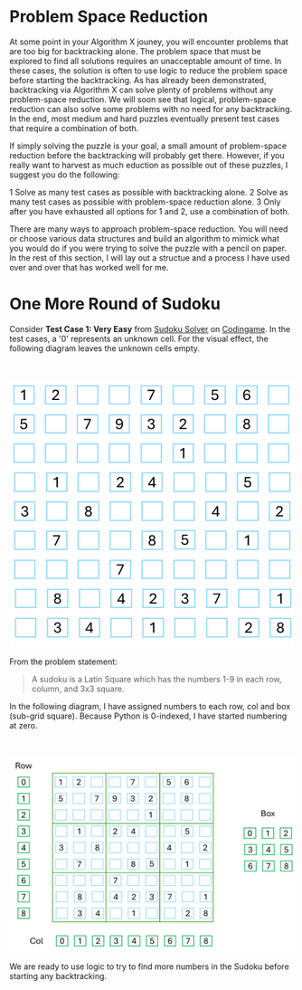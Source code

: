 # Problem Space Reduction

At some point in your Algorithm X jouney, you will encounter problems that are too big for backtracking alone. The problem space that must be explored to find all solutions requires an unacceptable amount of time. In these cases, the solution is often to use logic to reduce the problem space before starting the backtracking. As has already been demonstrated, backtracking via Algorithm X can solve plenty of problems without any problem-space reduction. We will soon see that logical, problem-space reduction can also solve some problems with no need for any backtracking. In the end, most medium and hard puzzles eventually present test cases that require a combination of both.

If simply solving the puzzle is your goal, a small amount of problem-space reduction before the backtracking will probably get there. However, if you really want to harvest as much eduction as possible out of these puzzles, I suggest you do the following:

1 Solve as many test cases as possible with backtracking alone.
2 Solve as many test cases as possible with problem-space reduction alone.
3 Only after you have exhausted all options for 1 and 2, use a combination of both.

There are many ways to approach problem-space reduction. You will need or choose various data structures and build an algorithm to mimick what you would do if you were trying to solve the puzzle with a pencil on paper. In the rest of this section, I will lay out a structue and a process I have used over and over that has worked well for me.

# One More Round of Sudoku

Consider __Test Case 1: Very Easy__ from [Sudoku Solver](https://www.codingame.com/training/medium/sudoku-solver) on [Codingame](https://www.codingame.com). In the test cases, a '0' represents an unknown cell. For the visual effect, the following diagram leaves the unknown cells empty.

<BR><BR>
![Sudoku Test Case 1](sudoku01.png)
<BR>

From the problem statement:

>A sudoku is a Latin Square which has the numbers 1-9 in each row, column, and 3x3 square.

In the following diagram, I have assigned numbers to each row, col and box (sub-grid square). Because Python is 0-indexed, I have started numbering at zero.

<BR><BR>
![Rows, Columns and Boxes](sudoku02.png)
<BR>

We are ready to use logic to try to find more numbers in the Sudoku before starting any backtracking.
